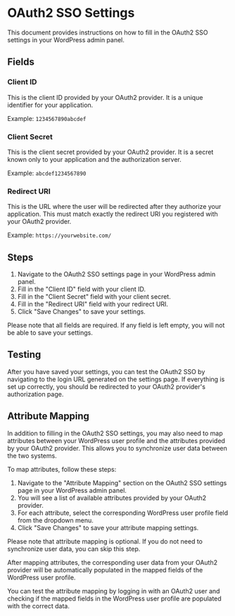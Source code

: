 # OAuth2 SSO Settings

This document provides instructions on how to fill in the OAuth2 SSO settings in your WordPress admin panel.

## Fields

### Client ID

This is the client ID provided by your OAuth2 provider. It is a unique identifier for your application.

Example: `1234567890abcdef`

### Client Secret

This is the client secret provided by your OAuth2 provider. It is a secret known only to your application and the authorization server.

Example: `abcdef1234567890`

### Redirect URI

This is the URL where the user will be redirected after they authorize your application. This must match exactly the redirect URI you registered with your OAuth2 provider.

Example: `https://yourwebsite.com/`

## Steps

1. Navigate to the OAuth2 SSO settings page in your WordPress admin panel.
2. Fill in the "Client ID" field with your client ID.
3. Fill in the "Client Secret" field with your client secret.
4. Fill in the "Redirect URI" field with your redirect URI.
5. Click "Save Changes" to save your settings.

Please note that all fields are required. If any field is left empty, you will not be able to save your settings.




## Testing

After you have saved your settings, you can test the OAuth2 SSO by navigating to the login URL generated on the settings page. If everything is set up correctly, you should be redirected to your OAuth2 provider's authorization page.


## Attribute Mapping
In addition to filling in the OAuth2 SSO settings, you may also need to map attributes between your WordPress user profile and the attributes provided by your OAuth2 provider. This allows you to synchronize user data between the two systems.

To map attributes, follow these steps:

1. Navigate to the "Attribute Mapping" section on the OAuth2 SSO settings page in your WordPress admin panel.
2. You will see a list of available attributes provided by your OAuth2 provider.
3. For each attribute, select the corresponding WordPress user profile field from the dropdown menu.
4. Click "Save Changes" to save your attribute mapping settings.

Please note that attribute mapping is optional. If you do not need to synchronize user data, you can skip this step.

After mapping attributes, the corresponding user data from your OAuth2 provider will be automatically populated in the mapped fields of the WordPress user profile.

You can test the attribute mapping by logging in with an OAuth2 user and checking if the mapped fields in the WordPress user profile are populated with the correct data.